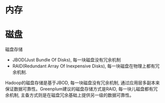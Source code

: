 # 内存

# 磁盘
磁盘存储
- JBOD(Just Bundle Of Disks), 每一块磁盘没有冗余机制
- RAID(Redundant Array Of Inexpensive Disks), 每一块磁盘在物理上都有冗余机制.

Hadoop的磁盘存储是基于JBOD, 每一块磁盘没有冗余机制, 通过应用层多副本来保证数据可靠性。Greenplum建议的磁盘存储方式是RAID, 每一块儿磁盘都有冗余机制, 主备方式则是在磁盘冗余基础上提供另一级的数据可靠性。